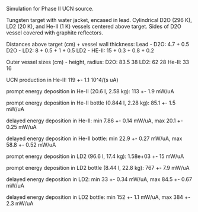 Simulation for Phase II UCN source.

Tungsten target with water jacket, encased in lead.
Cylindrical D2O (296 K), LD2 (20 K), and He-II (1 K) vessels centered above target.
Sides of D2O vessel covered with graphite reflectors.

Distances above target (cm) + vessel wall thickness:
Lead - D2O: 4.7 + 0.5
D2O - LD2: 8 + 0.5 + 1 + 0.5
LD2 - HE-II: 15 + 0.3 + 0.8 + 0.2

Outer vessel sizes (cm) - height, radius:
D2O: 83.5 38
LD2: 62 28
He-II: 33 16

UCN production in He-II:
119 +- 1.1 10^4/(s uA)

prompt energy deposition in He-II (20.6 l, 2.58 kg):
113 +- 1.9 mW/uA

prompt energy deposition in He-II bottle (0.844 l, 2.28 kg):
85.1 +- 1.5 mW/uA

delayed energy deposition in He-II:
min 7.86 +- 0.14 mW/uA, max 20.1 +- 0.25 mW/uA

delayed energy deposition in He-II bottle:
min 22.9 +- 0.27 mW/uA, max 58.8 +- 0.52 mW/uA

prompt energy deposition in LD2 (96.6 l, 17.4 kg):
1.58e+03 +- 15 mW/uA

prompt energy deposition in LD2 bottle (8.44 l, 22.8 kg):
767 +- 7.9 mW/uA

delayed energy deposition in LD2:
min 33 +- 0.34 mW/uA, max 84.5 +- 0.67 mW/uA

delayed energy deposition in LD2 bottle:
min 152 +- 1.1 mW/uA, max 384 +- 2.3 mW/uA

